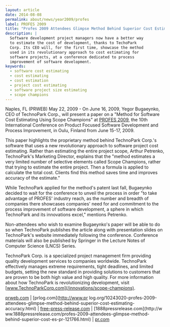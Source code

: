```yaml
---
layout: article
date: 2014-08-08
permalink: about/news/year2009/profes
label: PROFES 2009
title: "Profes 2009 Attendees Glimpse Method Behind Superior Cost Estimating Accuracy"
description: |
  Software development project managers now have a better way
  to estimate the cost of development, thanks to TechoPark
  Corp. Its CEO will, for the first time, showcase the method
  used in its revolutionary approach to cost estimating for
  software projects, at a conference dedicated to process
  improvement of software development.
keywords:
  - software cost estimating
  - cost estimating
  - cost estimation
  - project cost estimating
  - software project size estimating
  - scope champions
---
```


Naples, FL (PRWEB) May 22, 2009 - On June 16, 2009, Yegor Bugaeynko, CEO of TechnoPark Corp., will
present a paper on a "Method for Software Cost Estimating Using Scope Champions" at [PROFES
2009](http://www.profes2009.org), the 10th International Conference on Product Focused Software
Development and Process Improvement, in Oulu, Finland from June 15-17, 2009.

This paper highlights the proprietary method behind TechnoPark Corp.'s software that uses a new
revolutionary approach to software project cost estimating. Rather than estimating the entire
project scope, Arthur Petrenko, TechnoPark's Marketing Director, explains that the "method estimates
a very limited number of selective elements called Scope Champions, rather that trying to estimate
the entire project. Then a formula is applied to calculate the total cost. Clients find this method
saves time and improves accuracy of the estimate."

While TechnoPark applied for the method's patent last fall, Bugaeynko decided to wait for the
conference to unveil the process in order "to take advantage of PROFES' industry reach, as the
number and breadth of companies there showcases companies' need for and commitment to the process
improvement of software development, a sphere in which TechnoPark and its innovations excel,"
mentions Petrenko.

Non-attendees who wish to examine Bugaeynko's paper will be able to do so when TechnoPark publishes
the article along with presentation slides on TechnoPark's website immediately following the
conference. Conference materials will also be published by Springer in the Lecture Notes of Computer
Science (LNCS) Series.

TechnoPark Corp. is a specialized project management firm providing quality development services to
companies worldwide. TechnoPark effectively manages extreme requirements, tight deadlines, and
limited budgets, setting the new standard in providing solutions to customers that are proven to be
both high value and high quality. For more information about how TechnoPark is revolutionizing
development, visit [www.TechnoParkCorp.com](/innovations/scope-champions).

[prweb.com](http://www.prweb.com/releases/2009/05/prweb2448764.htm) | [prlog.com](http://www.pr
log.org/10243020-profes-2009-attendees-glimpse-method-behind-superior-cost-estimating-accuracy.html)
| [free-press-release.com](http://www.free-press-release.com/news/200905/1243236227.html) | [1888pressrelease.com](http://w
ww.1888pressrelease.com/profes-2009-attendees-glimpse-method-behind-superior-cost-es-pr-121766.html)
| [pr.com](http://www.pr.com/press-release/154407)
